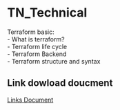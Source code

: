# TN_Technical
Terraform basic: <br />
    - What is terraform? <br />
    - Terraform life cycle <br /> 
    - Terraform Backend <br />
    - Terraform structure and syntax

## Link dowload doucment
[Links Document](https://docs.google.com/presentation/d/1uBzR5zGr2sRrhMVRoJZFPpMAJ100kNjI/edit?usp=sharing&ouid=101259715478108581061&rtpof=true&sd=true)
